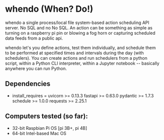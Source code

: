 # whendo (When? Do!)

whendo a single process/local file system-based action scheduling API server. No SQL and no No SQL. An action can be something as simple as turning on a raspberry pi pin or blowing a fog horn or capturing scheduled data feeds from a public api.

whendo let's you define actions, test them individually, and schedule them to be performed at specified times and intervals during the day (with schedulers). You can create actions and run schedulers from a python script, within a Python CLI interpreter, within a Jupyter notebook -- basically anywhere you can run Python.

## Dependencies

- install_requires =
    uvicorn >= 0.13.3
    fastapi >= 0.63.0
    pydantic >= 1.7.3
    schedule >= 1.0.0
    requests >= 2.25.1

## Computers tested (so far):

- 32-bit Raspbian Pi OS [pi 3B+, pi 4B]
- 64-bit Intel-based Mac OS
